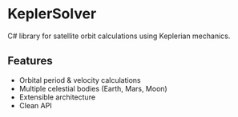 # KeplerSolver

C# library for satellite orbit calculations using Keplerian mechanics.

## Features
- Orbital period & velocity calculations
- Multiple celestial bodies (Earth, Mars, Moon)
- Extensible architecture
- Clean API

